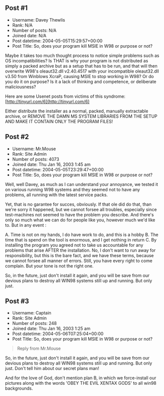 ## Post #1
- Username: Davey Thewlis
- Rank: N/A
- Number of posts: N/A
- Joined date: N/A
- Post datetime: 2004-05-05T15:29:57+00:00
- Post Title: So, does your program kill MSIE in W98 or purpose or not?

Maybe it takes too much thought process to notice simple problems such as OS incompatibilities? Is THAT is why your program is not distributed as simply a packed archive but as a setup that has to be run, and that will then overwrite W98's oleaut32.dll v2.40.4517 with your incompatible oleaut32.dll v3.50 from Winblows XcraP, causing MSIE to stop working in W98? Or do you do it on purpose? Is it a lack of thinking and competence, or deliberate maliciousness?

Here are some Usenet posts from victims of this syndrome:
[http://tinyurl.com/6](http://tinyurl.com/6)

Either distribute the installer as a normal, packed, manually extractable archive, or REMOVE THE DAMN MS SYSTEM LIBRARIES FROM THE SETUP AND MAKE IT CONTAIN ONLY THE PROGRAM FILES!
## Post #2
- Username: Mr.Mouse
- Rank: Site Admin
- Number of posts: 4073
- Joined date: Thu Jan 16, 2003 1:45 am
- Post datetime: 2004-05-05T23:29:47+00:00
- Post Title: So, does your program kill MSIE in W98 or purpose or not?

Well, well Davey, as much as I can understand your annoyance, we tested it on various running W98 systems and they seemed not to have any problems, all running with the latest service packs. 

Yet, that is no garantee for succes, obviously. 
If that ole did do that, than we're sorry it happened, but we cannot forsee all troubles, especially since test-machines not seemed to have the problem you describe. And there's only so much what we can do for people like you, however much we'd like to. But in any event :

A. Time is not on my hands, I do have work to do, and this is a hobby
B. The time that is spend on the tool is enormous, and I get nothing in return
C. By installing the program you agreed not to take us accountable for any problems that arise AFTER the installation. No, I don't want to run away for responsibility, but this is the bare fact, and we have these terms, because we cannot forsee all manner of errors. Still, you have every right to come complain. But your tone is not the right one. 

So, in the future, just don't install it again, and you will be save from our devious plans to destroy all WIN98 systems still up and running. But only just.
## Post #3
- Username: Captain
- Rank: Site Admin
- Number of posts: 248
- Joined date: Thu Jan 16, 2003 1:25 am
- Post datetime: 2004-05-06T07:25:04+00:00
- Post Title: So, does your program kill MSIE in W98 or purpose or not?

> Reply from Mr.Mouse
>
> 
So, in the future, just don't install it again, and you will be save from our devious plans to destroy all WIN98 systems still up and running. But only just.
Don't tell him about our secret plans man!

And for the love of God, don't mention plan B, in which we force-install our pictures along with the words 'OBEY THE EVIL XENTAX GODS' to all win98 backgrounds.

